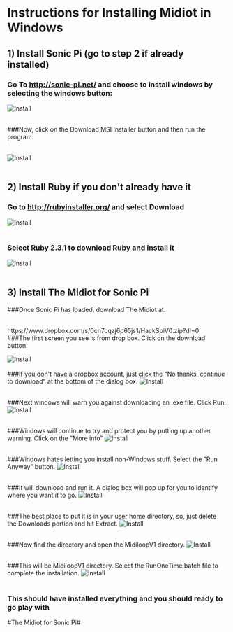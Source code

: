 # Instructions for Installing Midiot in Windows

## 1) Install Sonic Pi (go to step 2 if already installed)
### Go To http://sonic-pi.net/ and choose to install windows by selecting the windows button:

![Install](https://github.com/mojoD/midiloops/blob/master/images/zzz%20-%20sonicpiload1.png)
<br><br>
  
  
      





###Now, click on the Download MSI Installer button and then run the program.
<br><br>

![Install](https://github.com/mojoD/midiloops/blob/master/images/zzz-%20sonicpiload2.png)
<br><br>

## 2) Install Ruby if you don't already have it
### Go to http://rubyinstaller.org/  and select Download

![Install](https://github.com/mojoD/midiloops/blob/master/images/zzz%20-%20sonicpiload3.png)
<br><br>

### Select Ruby 2.3.1 to download Ruby and install it

![Install](https://github.com/mojoD/midiloops/blob/master/images/zzz%20-%20sonicpiload4.png)
<br><br>

## 3) Install The Midiot for Sonic Pi
###Once Sonic Pi has loaded, download The Midiot at:

<br>
https://www.dropbox.com/s/0cn7cqzj6p65js1/HackSpiV0.zip?dl=0
<br>
###The first screen you see is from drop box.  Click on the download button:

![Install](https://github.com/mojoD/midiloops/blob/master/images/zzz%20-%20P1.PNG)
<br><br>
###If you don't have a dropbox account, just click the "No thanks, continue to download" at the bottom of the dialog box.
![Install](https://github.com/mojoD/midiloops/blob/master/images/zzz%20-%202.PNG)
<br><br>

###Next windows will warn you against downloading an .exe file.  Click Run.
![Install](https://github.com/mojoD/midiloops/blob/master/images/zzz%20-%203.PNG)
<br><br>

###Windows will continue to try and protect you by putting up another warning.  Click on the "More info" 
![Install](https://github.com/mojoD/midiloops/blob/master/images/zzz%20-%204.PNG)
<br><br>

###Windows hates letting you install non-Windows stuff.  Select the "Run Anyway" button.
![Install](https://github.com/mojoD/midiloops/blob/master/images/zzz%20-%206.PNG)
<br><br>

###It will download and run it.  A dialog box will pop up for you to identify where you want it to go.
![Install](https://github.com/mojoD/midiloops/blob/master/images/zzz%20-%207.PNG)
<br><br>

###The best place to put it is in your user home directory, so, just delete the Downloads portion and hit Extract.
![Install](https://github.com/mojoD/midiloops/blob/master/images/zzz%20-%208.PNG)
<br><br>

###Now find the directory and open the MidiloopV1 directory.
![Install](https://github.com/mojoD/midiloops/blob/master/images/zzz%20-%209.PNG)
<br><br>


###This will be MidiloopV1 directory.  Select the RunOneTime batch file to complete the installation.
![Install](https://github.com/mojoD/midiloops/blob/master/images/zzz%20-%2010.PNG)
<br><br>

### This should have installed everything and you should ready to go play with 
#The Midiot for Sonic Pi#








